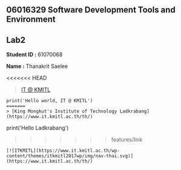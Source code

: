 ## 06016329 Software Development Tools and Environment
## Lab2
**Student ID :** 61070068

**Name :** Thanakrit Saelee

 
<<<<<<< HEAD
> [IT @ KMITL](https://www.it.kmitl.ac.th/th/)

```
print('Hello world, IT @ KMITL')
=======
> [King Mongkut's Institute of Technology Ladkrabang](https://www.it.kmitl.ac.th/th/)

```
print('Hello Ladkrabang')
>>>>>>> features/link
```
[![ITKMITL](https://www.it.kmitl.ac.th/wp-content/themes/itkmitl2017wp/img/nav-thai.svg)](https://www.it.kmitl.ac.th/th/)


